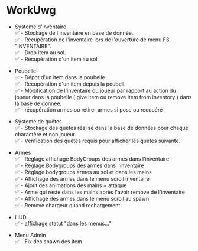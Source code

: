 # WorkUwg

- Système d'inventaire</br>
    ✅ - Stockage de l'inventaire en base de donnée.</br>
    ✅ - Récupération de l'inventaire lors de l'ouverture de menu F3 "INVENTAIRE".</br>
    ✅ - Drop item au sol.</br>
    ✅ - Récupération d'un item au sol.</br>

- Poubelle</br>
    ✅ - Dépot d'un item dans la poubelle</br>
    ✅ - Recupération d'un item depuis la poubell.</br>
    ✅ - Modification de l'inventaire du joueur par rapport au action du joueur dans la poubelle ( give item ou remove item from inventory ) dans la base de donnée.</br>
    ✅ - récupération armes ou retirer armes si pose ou recupéré

- Système de quêtes</br>
    ✅ - Stockage des quêtes réalisé dans la base de données pour chaque charactère et non joueur.</br>
    ✅ - Vérification des quêtes requis pour afficher les quêtes suivante.</br>

- Armes</br>
    ✅ - Réglage affichage BodyGroups des armes dans l'inventaire</br>
    ✅ - Réglage Bodygroups des armes dans l'inventaire</br>
    ✅ - Réglage bodygroups armes au sol et dans les mains</br>
    ✅ - Affichage des armes dans le menu scroll inventaire</br>
    ✅ - Ajout des animations des mains + attaque</br>
    ✅ - Arme qui reste dans les mains après l'avoir remove de l'inventaire</br>
    ✅ - Affichage des armes dans le menu scroll au spawn</br>
    ✅ - Remove chargeur quand rechargement
    
- HUD</br>
    ✅ - affichage statut "dans les menus..."</br>

- Menu Admin</br>
    ✅ - Fix des spawn des item
    
